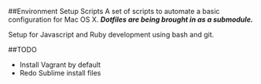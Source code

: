 ##Environment Setup Scripts
A set of scripts to automate a basic configuration for Mac OS X.
**_Dotfiles are being brought in as a submodule._**

Setup for Javascript and Ruby development using bash and git.

##TODO
- Install Vagrant by default
- Redo Sublime install files
